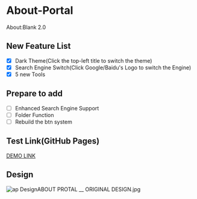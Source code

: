 # About-Portal
About:Blank 2.0

## New Feature List
- [x] Dark Theme(Click the top-left title to switch the theme)
- [x] Search Engine Switch(Click Google/Baidu's Logo to switch the Engine)
- [x] 5 new Tools

## Prepare to add

- [ ] Enhanced Search Engine Support
- [ ] Folder Function
- [ ] Rebuild the btn system

## Test Link(GitHub Pages)
[DEMO LINK](https://ecwu.github.io/About-Portal/)

## Design
![ap DesignABOUT PROTAL __ ORIGINAL DESIGN.jpg](https://ooo.0o0.ooo/2017/06/14/5940d9cf20fd4.jpg)
